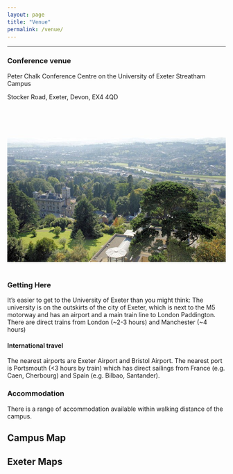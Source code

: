 ```yaml
---
layout: page
title: "Venue"
permalink: /venue/
---
```

***
<h3>Conference venue</h3>
<p>Peter Chalk Conference Centre on the University of Exeter Streatham Campus</p>
<p>Stocker Road, Exeter, Devon, EX4 4QD</p>
<div style="text-align:center"><img class="image center" src="/assets/images/University_of_Exeter,_Streatham_Campus_-_geograph.org.uk_-_1004277.jpg"/></div><br/>

<h3>Getting Here </h3>
<p>It’s easier to get to the University of Exeter than you might think: The university is on the outskirts of the city of Exeter, which is next to the M5 motorway and has an airport and a main train line to London Paddington. There are direct trains from London (~2-3 hours) and Manchester (~4 hours)</p>
<h4>International travel </h4>
<p>The nearest airports are Exeter Airport and Bristol Airport. The nearest port is Portsmouth (<3 hours by train) which has direct sailings from France (e.g. Caen, Cherbourg) and Spain (e.g. Bilbao, Santander).</p>
<h3>Accommodation </h3>
<p>There is a range of accommodation available within walking distance of the campus. </p>
<h2>Campus Map </h2>
<h2>Exeter Maps </h2>





